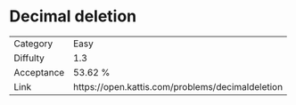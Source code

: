 # Decimal deletion

<table>
    <tr>
        <td>Category</td>
        <td>Easy</td>
    </tr>
    <tr>
        <td>Diffulty</td>
        <td>1.3</td>
    </tr>
    <tr>
        <td>Acceptance</td>
        <td>53.62 %</td>
    </tr>
    <tr>
        <td>Link</td>
        <td>https://open.kattis.com/problems/decimaldeletion</td>
    </tr>
</table>